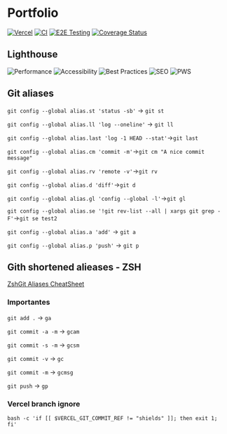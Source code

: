 # Portfolio

[![Vercel](https://therealsujitk-vercel-badge.vercel.app/?app=ivan-gazquez-art-irgazquez&style=flat)](https://ivan.gazquez.art)
[![CI](https://github.com/irg1008/ivan-gazquez-art/actions/workflows/continous.yml/badge.svg)](https://github.com/irg1008/ivan-gazquez-art/actions/workflows/continous.yml)
[![E2E Testing](https://github.com/irg1008/ivan-gazquez-art/actions/workflows/playwright.yml/badge.svg)](https://github.com/irg1008/ivan-gazquez-art/actions/workflows/playwright.yml)
[![Coverage Status](https://coveralls.io/repos/github/irg1008/ivan-gazquez-art/badge.svg?branch=dev)](https://coveralls.io/github/irg1008/ivan-gazquez-art?branch=dev)

## Lighthouse

![Performance](https://byob.yarr.is/irg1008/ivan-gazquez-art/performance)
![Accessibility](https://byob.yarr.is/irg1008/ivan-gazquez-art/accessibility)
![Best Practices](https://byob.yarr.is/irg1008/ivan-gazquez-art/best-practices)
![SEO](https://byob.yarr.is/irg1008/ivan-gazquez-art/seo)
![PWS](https://byob.yarr.is/irg1008/ivan-gazquez-art/pwa)

## Git aliases

`git config --global alias.st 'status -sb'` -> `git st`

`git config --global alias.ll 'log --oneline'` -> `git ll`

`git config --global alias.last 'log -1 HEAD --stat'`->`git last`

`git config --global alias.cm 'commit -m'`->`git cm "A nice commit message"`

`git config --global alias.rv 'remote -v'`->`git rv`

`git config --global alias.d 'diff'`->`git d`

`git config --global alias.gl 'config --global -l'`->`git gl`

`git config --global alias.se '!git rev-list --all | xargs git grep -F'`->`git se test2`

`git config --global alias.a 'add'` -> `git a`

`git config --global alias.p 'push'` -> `git p`

## Gith shortened alieases - ZSH

[ZshGit Aliases CheatSheet](https://kapeli.com/cheat_sheets/Oh-My-Zsh_Git.docset/Contents/Resources/Documents/index)

### Importantes

`git add .` -> `ga`

`git commit -a -m` -> `gcam`

`git commit -s -m` -> `gcsm`

`git commit -v` -> `gc`

`git commit -m` -> `gcmsg`

`git push` -> `gp`

### Vercel branch ignore

`bash -c 'if [[ $VERCEL_GIT_COMMIT_REF != "shields" ]]; then exit 1; fi'`
